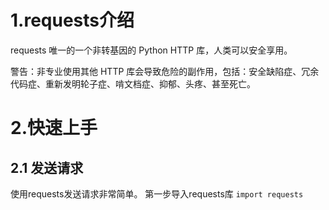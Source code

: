 # 1.requests介绍
requests 唯一的一个非转基因的 Python HTTP 库，人类可以安全享用。

警告：非专业使用其他 HTTP 库会导致危险的副作用，包括：安全缺陷症、冗余代码症、重新发明轮子症、啃文档症、抑郁、头疼、甚至死亡。

# 2.快速上手
## 2.1 发送请求
使用requests发送请求非常简单。
第一步导入requests库
`import requests`

